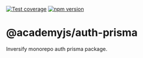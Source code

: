 [![Test coverage](https://codecov.io/gh//notaphplover/academy-manager/branch/main/graph/badge.svg?flag=%40academyjs%2Fauth-prisma)](https://codecov.io/gh//notaphplover/academy-manager/branch/main/graph/badge.svg?flag=%40academyjs%2Fauth-prisma)
[![npm version](https://img.shields.io/github/package-json/v//notaphplover/academy-manager?filename=packages%2Fbackend%2Fauth%2Fbetter-auth-adapter%2Fpackage.json&style=plastic)](https://www.npmjs.com/package/@academyjs/auth-prisma)

# @academyjs/auth-prisma

Inversify monorepo auth prisma package.
